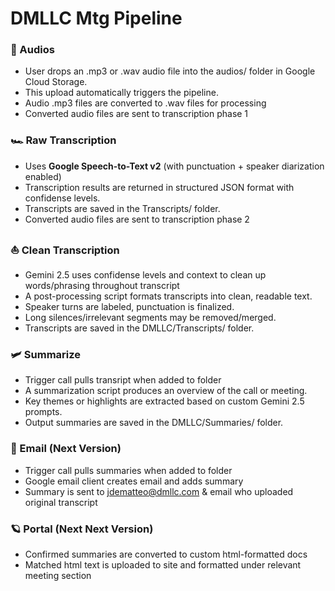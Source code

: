# DMLLC Mtg Pipeline

### 🏁 Audios

- User drops an .mp3 or .wav audio file into the audios/ folder in Google Cloud Storage.
- This upload automatically triggers the pipeline.
- Audio .mp3 files are converted to .wav files for processing
- Converted audio files are sent to transcription phase 1

### 🏎️ Raw Transcription

- Uses **Google Speech-to-Text v2** (with punctuation + speaker diarization enabled)
- Transcription results are returned in structured JSON format with confidense levels.
- Transcripts are saved in the Transcripts/ folder.
- Converted audio files are sent to transcription phase 2

### ⛵ Clean Transcription

- Gemini 2.5 uses confidense levels and context to clean up words/phrasing throughout transcript
- A post-processing script formats transcripts into clean, readable text.
- Speaker turns are labeled, punctuation is finalized.
- Long silences/irrelevant segments may be removed/merged.
- Transcripts are saved in the DMLLC/Transcripts/ folder.

### 🛩️ Summarize

- Trigger call pulls transript when added to folder
- A summarization script produces an overview of the call or meeting.
- Key themes or highlights are extracted based on custom Gemini 2.5 prompts.
- Output summaries are saved in the DMLLC/Summaries/ folder.

### 🚀 Email (Next Version)
- Trigger call pulls summaries when added to folder
- Google email client creates email and adds summary
- Summary is sent to jdematteo@dmllc.com & email who uploaded original transcript

### 🪐 Portal (Next Next Version)
- Confirmed summaries are converted to custom html-formatted docs
- Matched html text is uploaded to site and formatted under relevant meeting section

